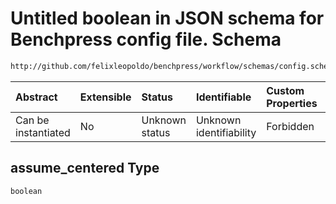 # Untitled boolean in JSON schema for Benchpress config file. Schema

```txt
http://github.com/felixleopoldo/benchpress/workflow/schemas/config.schema.json#/definitions/sklearn_glasso/properties/assume_centered
```



| Abstract            | Extensible | Status         | Identifiable            | Custom Properties | Additional Properties | Access Restrictions | Defined In                                                        |
| :------------------ | :--------- | :------------- | :---------------------- | :---------------- | :-------------------- | :------------------ | :---------------------------------------------------------------- |
| Can be instantiated | No         | Unknown status | Unknown identifiability | Forbidden         | Allowed               | none                | [config.schema.json\*](config.schema.json "open original schema") |

## assume\_centered Type

`boolean`
